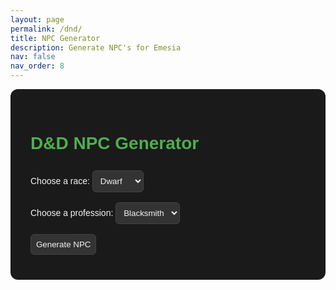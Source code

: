 ```yaml
---
layout: page
permalink: /dnd/
title: NPC Generator
description: Generate NPC's for Emesia
nav: false
nav_order: 8
---
```


<style>
  :root {
    --bg: #1a1a1a;
    --card-bg: #2a2a2a;
    --text: #f4f4f4;
    --accent: #4caf50;
    --button-bg: #333;
    --button-hover: #555;
  }

  #npc-generator {
    font-family: Arial, sans-serif;
    padding: 2rem;
    max-width: 600px;
    margin: auto;
    background: var(--bg);
    border-radius: 12px;
    color: var(--text);
  }

  select, button {
    margin: 0.5rem 0;
    padding: 0.5rem;
    background: var(--button-bg);
    color: var(--text);
    border: 1px solid #444;
    border-radius: 6px;
  }

  button:hover {
    background: var(--button-hover);
    cursor: pointer;
  }

  .npc-card {
    background: var(--card-bg);
    border-radius: 8px;
    padding: 1rem;
    margin-top: 1rem;
    box-shadow: 0 2px 5px rgba(0,0,0,0.3);
    color: var(--text);
  }

  h1, h2 {
    color: var(--accent);
  }
</style>

<div id="npc-generator">
  <h1>D&D NPC Generator</h1>
  <label for="race">Choose a race:</label>
  <select id="race">
    <option value="dwarf">Dwarf</option>
    <option value="elf">Elf</option>
    <option value="human">Human</option>
    <option value="halfElf">Half-Elf</option>
    <option value="hobbit">Hobbit</option>
    <option value="goblin">Goblin</option>
  </select>

  <br>
  <label for="profession">Choose a profession:</label>
  <select id="profession">
    <option value="blacksmith">Blacksmith</option>
    <option value="wizard">Wizard</option>
    <option value="merchant">Merchant</option>
    <option value="thief">Thief</option>
    <option value="bard">Bard</option>
    <option value="cleric">Cleric</option>
    <option value="ranger">Ranger</option>
    <option value="random">Random</option>
  </select>

  <br>
  <button onclick="generateNPC()">Generate NPC</button>

  <div id="npcResult" class="npc-card" style="display:none;"></div>
</div>

<script>
  const nameLists = {};
  const lastNameLists = {};
  const personalities = [
    'brave', 'cunning', 'greedy', 'kind', 'mysterious', 'noble', 'reckless', 'sarcastic', 'wise'
  ];
  const quirks = [
    'hums constantly', 'has a pet mouse', 'speaks in rhymes', 'collects shiny stones',
    'obsessed with soup', 'always wears a hat', 'afraid of ducks'
  ];

  function randomFromArray(arr) {
    return arr[Math.floor(Math.random() * arr.length)];
  }

  async function loadNames(race) {
    if (!nameLists[race]) {
      try {
        const response = await fetch(`/assets/dndGenLists/names/${race}.txt`);
        if (!response.ok) throw new Error('Failed to fetch names');
        const text = await response.text();
        nameLists[race] = text.split('\n').map(name => name.trim()).filter(name => name.length > 0);
      } catch (err) {
        console.error(err);
        alert(`Could not load names for ${race}`);
        nameLists[race] = ['Nameless'];
      }
    }
  }

  async function generateNPC() {
    const race = document.getElementById('race').value;
    const profession = document.getElementById('profession').value;

    await loadNames(race);
    const names = nameLists[race];
    const name = randomFromArray(names);

    let age;
    switch (race) {
      case 'elf': age = Math.floor(Math.random() * 3982) + 18; break;
      case 'dwarf': age = Math.floor(Math.random() * 483) + 18; break;
      case 'halfElf': age = Math.floor(Math.random() * 12) + 15; break;
      case 'goblin': age = Math.floor(Math.random() * 38) + 8; break;
      case 'hobbit': age = Math.floor(Math.random() * 60) + 18; break;
      case 'human':
      default: age = Math.floor(Math.random() * 82) + 18; break;
    }

    let birthPlaces;
    switch (race) {
      case 'elf':
        birthPlaces = ['ElderGrove','Evergrove','Iilyseum','Hellivita','Hellivita','Hellivita'];
        break;
      case 'dwarf':
        birthPlaces = ['Twon','Omber','Garret','Traust','Bonrith','Garret','Omber'];
        break;
      case 'hobbit':
        birthPlaces = ['Twon','Omber','Garret','Traust','Harnford','Bonrith','Harnford','Umbra Hills'];
        break;
      case 'halfElf':
        birthPlaces = ['Evergrove','Twon','Shrift','Bonrith'];
        break;
      case 'human':
      default:
        birthPlaces = ['Twon','Omber','Garret','Bonrith','Traust','Free Cities','Ivory Isles','Umbra Hills','Khari Desert','Stamford'];
        break;
    }

    const birthPlace = randomFromArray(birthPlaces);
    const personality = randomFromArray(personalities);
    const quirk = randomFromArray(quirks);

    const npcHTML = `
      <h2>${name}</h2>
      <p><strong>Race:</strong> ${race.charAt(0).toUpperCase() + race.slice(1)}</p>
      <p><strong>Profession:</strong> ${profession.charAt(0).toUpperCase() + profession.slice(1)}</p>
      <p><strong>Age:</strong> ${age}</p>
      <p><strong>Birth Place:</strong> ${birthPlace}</p>
      <p><strong>Personality:</strong> ${personality}</p>
      <p><strong>Quirk:</strong> ${quirk}</p>
    `;

    const npcDiv = document.getElementById('npcResult');
    npcDiv.innerHTML = npcHTML;
    npcDiv.style.display = 'block';
  }
</script>
